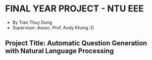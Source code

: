 # FINAL YEAR PROJECT - NTU EEE
* By Tran Thuy Dung
* Supervisor: Assoc. Prof. Andy Khong :D

## Project Title: Automatic Question Generation with Natural Language Processing
<br/>